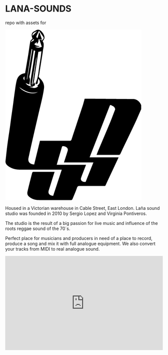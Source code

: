 # LANA-SOUNDS

repo with assets for 

[![](https://raw.githubusercontent.com/projekt-kreatywa/LANA-SOUNDS/master/LSS-logo.png)](http://www.lanasoundstudio.co.uk/)

Housed in a Victorian warehouse in Cable Street, East London. Laña sound studio was founded in 2010 by Sergio Lopez and Virginia Pontiveros.

The studio is the result of a big passion for live music and influence of the roots reggae sound of the 70´s.

Perfect place for musicians and producers in need of a place to record, produce a song and mix it with full analogue equipment. We also convert your tracks from MIDI to real analogue sound.

<iframe width="100%" height="300" scrolling="no" frameborder="no" src="https://w.soundcloud.com/player/?url=https%3A//api.soundcloud.com/playlists/97497417&amp;auto_play=false&amp;hide_related=false&amp;show_comments=true&amp;show_user=true&amp;show_reposts=false&amp;visual=true"></iframe>